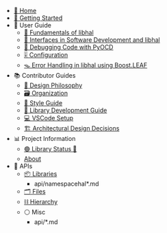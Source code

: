 - [🏡 Home](index.md)
- [🚀 Getting Started](getting_started.md)
- 📖 User Guide
  - [🧱 Fundamentals of libhal](user_guide/fundamentals.md)
  - [🔗 Interfaces in Software Development and libhal](user_guide/interfaces.md)
  - [🎯 Debugging Code with PyOCD](user_guide/debugging.md)
  - [🎚️ Configuration](user_guide/configuration.md)
  - [🪤 Error Handling in libhal using Boost.LEAF](user_guide/error_handling.md)
- 📚 Contributor Guides
  - [📜 Design Philosophy](contributor_guide/philosophy.md)
  - [🗃️ Organization](contributor_guide/organization.md)
  - [🎨 Style Guide](contributor_guide/style.md)
  - [🔹 Library Development Guide](contributor_guide/library_guides.md)
  - [💻 VSCode Setup](contributor_guide/vscode_setup.md)
  - [🏗️ Architectural Design Decisions](contributor_guide/architecture.md)
- 📊 Project Information
  - [🟢 Library Status 🔴](project_information/status.md)
  - [About](project_information/about.md)
- 🧩 APIs
  - [📦 Libraries](api/namespaces.md)
    - api/namespacehal*.md
  - [🗂️ Files](api/files.md)
  - [⛓️ Hierarchy](api/hierarchy.md)
  - ⚪️ Misc
    - api/*.md
